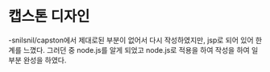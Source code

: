 # 캡스톤 디자인

-snilsnil/capston에서 제대로된 부분이 없어서 다시 작성하였지만, jsp로 되어 있어 한계를 느꼈다. 그러던 중 node.js를 알게 되었고 node.js로 적용을 하여 작성을 하여 일부분 완성을 하였다.
